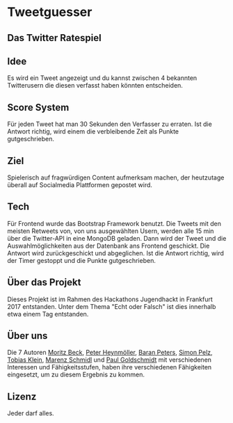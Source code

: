 # Tweetguesser

Das Twitter Ratespiel
------------------------------------------------------------------
## Idee
Es wird ein Tweet angezeigt und du kannst zwischen 4 bekannten Twitterusern die diesen verfasst haben könnten entscheiden.

## Score System
Für jeden Tweet hat man 30 Sekunden den Verfasser zu erraten. Ist die Antwort richtig, wird einem die verbleibende Zeit als Punkte gutgeschrieben.

## Ziel
Spielerisch auf fragwürdigen Content aufmerksam machen, der heutzutage überall auf Socialmedia Plattformen gepostet wird.

## Tech
Für Frontend wurde das Bootstrap Framework benutzt.
Die Tweets mit den meisten Retweets von, von uns ausgewählten Usern, werden alle 15 min über die Twitter-API in eine MongoDB geladen.
Dann wird der Tweet und die Auswahlmöglichkeiten aus der Datenbank ans Frontend geschickt. Die Antwort wird zurückgeschickt und abgeglichen.
Ist die Antwort richtig, wird der Timer gestoppt und die Punkte gutgeschrieben.

## Über das Projekt
Dieses Projekt ist im Rahmen des Hackathons Jugendhackt in Frankfurt 2017 entstanden.
Unter dem Thema "Echt oder Falsch" ist dies innerhalb etwa einem Tag entstanden.

## Über uns
Die 7 Autoren [Moritz Beck](@https://github.com/blitze299), [Peter Heynmöller](https://github.com/PeterHeynmoeller), [Baran Peters](https://github.com/NightScap3), [Simon Pelz](https://github.com/SsimmmonN), [Tobias Klein](https://github.com/t0biium), [Marenz Schmidl](https://github.com/marenz2569) und [Paul Goldschmidt](https://github.com/PaulGoldschmidt) mit verschiedenen Interessen und Fähigkeitsstufen, haben ihre verschiedenen Fähigkeiten eingesetzt, um zu diesem Ergebnis zu kommen.

## Lizenz
Jeder darf alles.
